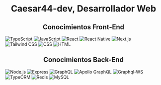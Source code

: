 <h1 align="center">Caesar44-dev, Desarrollador Web</h1>

<h2 align="center">Conocimientos Front-End</h2>

![TypeScript](https://img.shields.io/badge/TypeScript-000000?style=for-the-badge&logo=typescript&logoColor=white)
![JavaScript](https://img.shields.io/badge/JavaScript-000000?style=for-the-badge&logo=javascript&logoColor=white)
![React](https://img.shields.io/badge/React-000000?style=for-the-badge&logo=react&logoColor=white)
![React Native](https://img.shields.io/badge/React%20Native-000000?style=for-the-badge&logo=react&logoColor=white)
![Next.js](https://img.shields.io/badge/Next.js-000000?style=for-the-badge&logo=nextdotjs&logoColor=white)
![Tailwind CSS](https://img.shields.io/badge/Tailwind%20CSS-000000?style=for-the-badge&logo=tailwindcss&logoColor=white)
![CSS](https://img.shields.io/badge/CSS-000000?style=for-the-badge&logo=css3&logoColor=white)
![HTML](https://img.shields.io/badge/HTML-000000?style=for-the-badge&logo=html5&logoColor=white)

<h2 align="center">Conocimientos Back-End</h2>

![Node.js](https://img.shields.io/badge/Node.js-000000?style=for-the-badge&logo=nodedotjs&logoColor=white)
![Express](https://img.shields.io/badge/Express-000000?style=for-the-badge&logo=express&logoColor=white)
![GraphQL](https://img.shields.io/badge/GraphQL-000000?style=for-the-badge&logo=graphql&logoColor=white)
![Apollo GraphQL](https://img.shields.io/badge/Apollo%20GraphQL-000000?style=for-the-badge&logo=apollographql&logoColor=white)
![Graphql-WS](https://img.shields.io/badge/graphql--ws-000000?style=for-the-badge&logo=graphql&logoColor=white)
![TypeORM](https://img.shields.io/badge/TypeORM-000000?style=for-the-badge&logo=typeorm&logoColor=white)
![Redis](https://img.shields.io/badge/Redis-000000?style=for-the-badge&logo=redis&logoColor=white)
![MySQL](https://img.shields.io/badge/MySQL-000000?style=for-the-badge&logo=mysql&logoColor=white)
